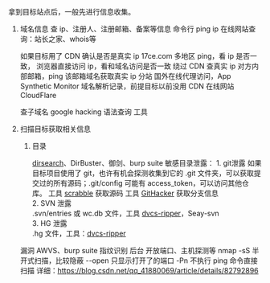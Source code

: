 拿到目标站点后，一般先进行信息收集。

1. 域名信息
    查 ip、注册人、注册邮箱、备案等信息
        命令行 ping ip
        在线网站查询：站长之家、whois等
    
    如果目标用了 CDN
        确认是否是真实 ip
            17ce.com 多地区 ping，看 ip 是否一致，
            浏览器直接访问 ip，看和域名访问是否一致
        绕过 CDN 查真实 ip
            对方内部邮箱，ping 该邮箱域名获取真实 ip
            分站
            国外在线代理访问，App Synthetic Monitor
            域名解析记录，前提目标以前没用 CDN
            在线网站 CloudFlare
            
    查子域名
        google hacking 语法查询
        工具
  
2. 扫描目标获取相关信息
    1. 目录

        [dirsearch](https://github.com/maurosoria/dirsearch)、DirBuster、御剑、burp suite
        敏感目录泄露：
            1. git泄露
                如果目标项目使用了 git，也许有机会探测收集到它的 .git 文件夹，可以获取提交过的所有源码；.git/config 可能有 access_token，可以访问其他仓库。
                工具 [scrabble](https://github.com/denny0223/scrabble) 获取源码
                工具 [GitHacker](https://github.com/WangYihang/GitHacker) 获取分支信息            
            2. SVN 泄露            
                .svn/entries 或 wc.db 文件，工具 [dvcs-ripper](https://github.com/kost/dvcs-ripper)，Seay-svn            
            3. HG 泄露                
                .hg 文件，工具：[dvcs-ripper](https://github.com/kost/dvcs-ripper)      
            
    漏洞
        AWVS、burp suite
    指纹识别
    后台
    开放端口、主机探测等
        nmap
            -sS 半开式扫描，比较隐蔽
            --open 只显示打开了的端口
            -Pn 不执行 ping 命令直接扫描
            详细：https://blog.csdn.net/qq_41880069/article/details/82792896
    
